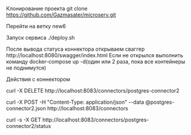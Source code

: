 Клонирование проекта
git clone https://github.com/Gazmasater/microserv.git

Перейти на ветку new6

Запуск сервиса
./deploy.sh

После вывода статуса коннектора открываем сваггер
http://localhost:8080/swagger/index.html
Если не открылся выполнить команду docker-compose up -d(один или 2 раза, пока все контейнеры не поднимутся)

Действия с коннектором

curl -X DELETE http://localhost:8083/connectors/postgres-connector2


curl -X POST -H "Content-Type: application/json" --data @postgres-connector2.json http://localhost:8083/connectors


curl -s -X GET http://localhost:8083/connectors/postgres-connector2/status

